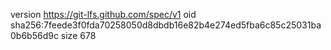 version https://git-lfs.github.com/spec/v1
oid sha256:7feede3f0fda70258050d8dbdb16e82b4e274ed5fba6c85c25031ba0b6b56d9c
size 678
